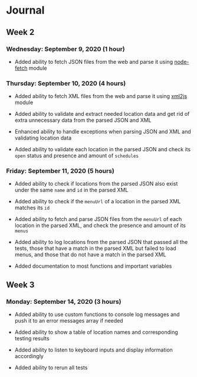 # Journal

## Week 2

### Wednesday: September 9, 2020 (1 hour)

- Added ability to fetch JSON files from the web and parse it using [node-fetch](https://www.npmjs.com/package/node-fetch) module

### Thursday: September 10, 2020 (4 hours)

- Added ability to fetch XML files from the web and parse it using [xml2js](https://www.npmjs.com/package/xml2js) module

- Added ability to validate and extract needed location data and get rid of extra unnecessary data from the parsed JSON and XML

- Enhanced ability to handle exceptions when parsing JSON and XML and validating location data

- Added ability to validate each location in the parsed JSON and check its `open` status and presence and amount of `schedules`

### Friday: September 11, 2020 (5 hours)

- Added ability to check if locations from the parsed JSON also exist under the same `name` and `id` in the parsed XML

- Added ability to check if the `menuUrl` of a location in the parsed XML matches its `id`

- Added ability to fetch and parse JSON files from the `menuUrl` of each location in the parsed XML, and check the presence and amount of its `menus`

- Added ability to log locations from the parsed JSON that passed all the tests, those that have a match in the parsed XML but failed to load menus, and those that do not have a match in the parsed XML

- Added documentation to most functions and important variables

## Week 3

### Monday: September 14, 2020 (3 hours)

- Added ability to use custom functions to console log messages and push it to an error messages array if needed

- Added ability to show a table of location names and corresponding testing results

- Added ability to listen to keyboard inputs and display information accordingly

- Added ability to rerun all tests